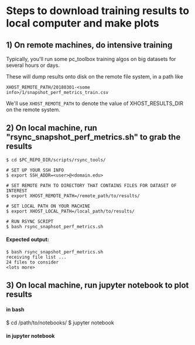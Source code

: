 # Steps to download training results to local computer and make plots

## 1) On remote machines, do intensive training

Typically, you'll run some pc_toolbox training algos on big datasets for several hours or days.

These will dump results onto disk on the remote file system, in a path like

    XHOST_REMOTE_PATH/20180301-<some info>/1/snapshot_perf_metrics_train.csv

We'll use `XHOST_REMOTE_PATH` to denote the value of XHOST_RESULTS_DIR on the remote system.

## 2) On local machine, run "rsync_snapshot_perf_metrics.sh" to grab the results

```
$ cd $PC_REPO_DIR/scripts/rsync_tools/

# SET UP YOUR SSH INFO
$ export SSH_ADDR=<user>@<domain.edu>

# SET REMOTE PATH TO DIRECTORY THAT CONTAINS FILES FOR DATASET OF INTEREST
$ export XHOST_REMOTE_PATH=/remote_path/to/results/

# SET LOCAL PATH ON YOUR MACHINE
$ export XHOST_LOCAL_PATH=/local_path/to/results/

# RUN RSYNC SCRIPT
$ bash rsync_snaphsot_perf_metrics.sh
```

#### Expected output:

```
$ bash rsync_snapshot_perf_metrics.sh 
receiving file list ... 
24 files to consider
<lots more>
```

## 3) On local machine, run jupyter notebook to plot results

#### **in bash**
$ cd /path/to/notebooks/
$ jupyter notebook

#### **in jupyter notebook**


